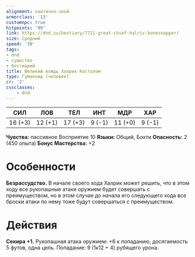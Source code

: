 ```yaml
---
alignment: хаотично-злой
armorclass: '13'
customnpc: true
hitpoints: '99'
link: https://dnd.su/bestiary/7721-great-chief-halric-bonesnapper/
size: Средний
speed: '30'
tags:
- dnd
- существо
- бестиарий
title: Великий вождь Халрик Костолом
type: Гуманоид (человек)
cr: '2'
cssclasses:
    - dnd
---
```



| СИЛ | ЛОВ | ТЕЛ | ИНТ | МДР | ХАР |
|---|---|---|---|---|---|
| 16 (+3) | 12 (+1) | 17 (+3) | 9 (-1) | 11 (+0) | 9 (-1) |
**Чувства:** пассивное Восприятие 10
**Языки:** Общий, Бохти
**Опасность:** 2 (450 опыта)
**Бонус Мастерства:** +2


# Особенности
**Безрассудство.** В начале своего хода Халрик может решить, что в этом ходу все рукопашные атаки оружием будет совершать с преимуществом, но в этом случае до начала его следующего хода все броски атаки по нему тоже будут совершаться с преимуществом.


# Действия
**Секира +1.** Рукопашная атака оружием: +6 к попаданию, досягаемость 5 футов, одна цель. Попадание: 9 (1к12 + 4) рубящего урона.